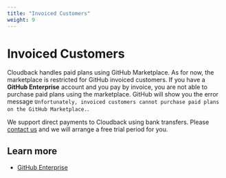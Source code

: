 ```yaml
---
title: "Invoiced Customers"
weight: 9
---
```


# Invoiced Customers

Cloudback handles paid plans using GitHub Marketplace. As for now, the marketplace is restricted for GitHub invoiced customers. If you have a **GitHub Enterprise** account and you pay by invoice, you are not able to purchase paid plans using the marketplace. GitHub will show you the error message `Unfortunately, invoiced customers cannot purchase paid plans on the GitHub Marketplace.`. 

We support direct payments to Cloudback using bank transfers. Please [contact us](/contact-us) and we will arrange a free trial period for you.

## Learn more

- [GitHub Enterprise](https://docs.github.com/en/get-started/learning-about-github/githubs-products#github-enterprise)
